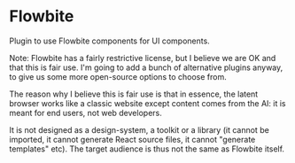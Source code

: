 # Flowbite

Plugin to use Flowbite components for UI components.

Note:
Flowbite has a fairly restrictive license, but I believe we are OK and that this is fair use.
I'm going to add a bunch of alternative plugins anyway, to give us some more open-source options to choose from.

The reason why I believe this is fair use is that in essence, the latent browser works like a classic website except content comes from the AI: it is meant for end users, not web developers.

It is not designed as a design-system, a toolkit or a library (it cannot be imported, it cannot generate React source files, it cannot "generate templates" etc). The target audience is thus not the same as Flowbite itself.
